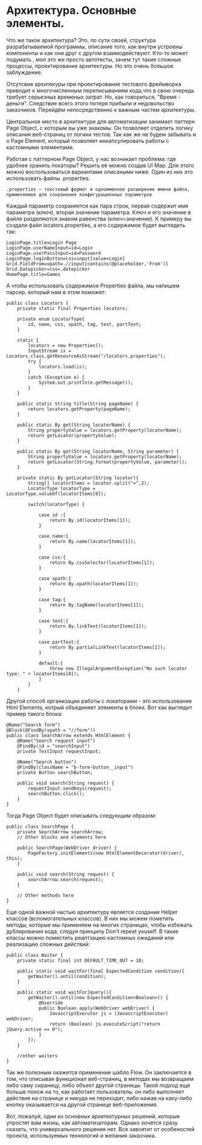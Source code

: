 # Архитектура. Основные элементы.

Что же такое архитектура? Это, по сути своей, структура разрабатываемой программы,  описание того, как внутри устроены компоненты и как они друг с другом взаимодействуют. Кто-то может подумать , мол это же просто автотесты, зачем тут такие сложные процессы, проектирование архитектуры. Но это очень большое заблуждение.

Отсутсвие архитекуры при проектирование тестового  фреймворка приводит к многочисленным переписываниям кода,что в свою очередь требует серьезных временых затрат. Но, как говориться, "Время - деньги". Следствие всего этого потеря прибыли и недовольство заказчиков. Перейдём непосредственно к важным частям архитектуры.  

Центральное место в архитектуре для автоматизации занимает паттерн Page Object, с которым вы уже знакомы. Он позволяет отделить логику описания веб-страниц от логики тестов. Так как же не будем забывать и о Page Element, который позволяет инкапсулировать работы с кастомными элементами. 

Работая с паттерном Page Object, у нас возникает проблема: где удобнее хранить локаторы?
Решить её можно создав UI Map. Для этого можно воспользоваться вариантами описаными ниже. Один из них это использовать файлы .properties.

    .properties — текстовый формат и одноименное расширение имени файла, применяемое для сохранения конфигурационных параметров

Каждый параметр сохраняется как пара строк, первая содержит имя параметра (ключ), вторая значение параметра. Ключ и его значение в файле разделяются знаком равенства (ключ=значение). К примеру вы создали файл locators.properties, а его содержимое будет выглядеть так: 

    LoginPage.title=Login Page
    LoginPage.userNameInput=id=Login
    LoginPage.userPassInput=id=Password
    LoginPage.loginButton=css=input[value=Login]
    Grid.FieldFrom=xpath=.//input[contains(@placeholder,'From')]
    Grid.Datepicker=css=.datepicker
    HomePage.title=Games

А чтобы использовать содержимое Properties файла, мы напишем парсер, который нам в этом поможет:


    public class Locators {
        private static final Properties locators;
    
        private enum LocatorType{
            id, name, css, xpath, tag, text, partText;
        }
    
        static {
            locators = new Properties();
            InputStream is = Locators.class.getResourceAsStream("/locators.properties");
            try {
                locators.load(is);
            }
            catch (Exception e) {
                System.out.println(e.getMessage());
            }
        }
    
        public static String title(String pageName) {
            return locators.getProperty(pageName);
        }
    
        public static By get(String locatorName) {
            String propertyValue = locators.getProperty(locatorName);
            return getLocator(propertyValue);
        }
    
        public static By get(String locatorName, String parameter) {
            String propertyValue = locators.getProperty(locatorName);
            return getLocator(String.format(propertyValue, parameter));
        }
    
        private static By getLocator(String locator){
            String[] locatorItems = locator.split("=",2);
            LocatorType locatorType = LocatorType.valueOf(locatorItems[0]);
    
            switch(locatorType) {
    
                case id :{
                    return By.id(locatorItems[1]);
                }
    
                case name:{
                    return By.name(locatorItems[1]);
                }
    
                case css:{
                    return By.cssSelector(locatorItems[1]);
                }
    
                case xpath:{
                    return By.xpath(locatorItems[1]);
                }
    
                case tag:{
                    return By.tagName(locatorItems[1]);
                }
    
                case text:{
                    return By.linkText(locatorItems[1]);
                }
    
                case partText:{
                    return By.partialLinkText(locatorItems[1]);
                }
    
                default:{
                    throw new IllegalArgumentException("No such locator type: " + locatorItems[0]);
                }
            }
        }


Другой способ организации работы с локаторами - это использование Html Elements, котрый объединяет элементы в блоки. Вот как выглядит пример такого блока:

    @Name("Search form")
    @Block(@FindBy(xpath = "//form"))
    public class SearchArrow extends HtmlElement {
        @Name("Search request input")
        @FindBy(id = "searchInput")
        private TextInput requestInput;
    
        @Name("Search button")
        @FindBy(className = "b-form-button__input")
        private Button searchButton;
    
        public void search(String request) {
            requestInput.sendKeys(request);
            searchButton.click();
        }
    }


Тогда Page Object будет описывать следующим образом:

    public class SearchPage {
        private SearchArrow searchArrow;
        // Other blocks and elements here
    
        public SearchPage(WebDriver driver) {
            PageFactory.initElements(new HtmlElementDecorator(driver), this);
        }
    
        public void search(String request) {
            searchArrow.search(request);
        }
    
        // Other methods here
    }

Еще одной важной частью архитектуру является создание Helper классов (вспомогательных классов). В них мы можем пометить методы, которые мы применяем на многих страницах, чтобы избежать дублирования кода, следуя принципу Don't repeat youself. В такие классы можно поместить реалтзацию кастомных ожиданий или реализацию сложных действий:

    public class Waiter {
        private static final int DEFAULT_TIME_OUT = 10;
    
        public static void waitFor(final ExpectedCondition condition){
            getWaiter().until(condition);
        }
    
        public static void waitForJquery(){
            getWaiter().until(new ExpectedCondition<Boolean>() {
                @Override
                public Boolean apply(WebDriver webDriver) {
                    JavascriptExecutor js = (JavascriptExecutor) webDriver;
                    return (Boolean) js.executeScript("return jQuery.active == 0");
                }
            });
        }
        
        //other waiters
    }
    
    
Так же полезным окажется применение шабло Flow. Он заключается в том, что описывая функционал веб-страниц, в методах мы возвращаем либо саму сираницу, либо объект другой страницы. Такой подход еще больше похож на то, как работает пользователь: он либо выполняет действия на странице и никуда не переходит, либо нажав на каку-либо кнопку оказывается на другой странице веб-приложения.

Вот, пожалуй, одни из основных архитектурных решений, которые упростят вам жизнь, как автоматизаторам. Однако хочется сразу сказать, что универсального решения нет. Все завситит от особеностей проекта, используемых технологий и желания заказчика. 


